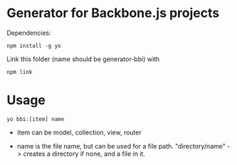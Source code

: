 # Generator for Backbone.js projects

Dependencies: 

    npm install -g yo

Link this folder (name should be generator-bbi) with 

    npm link

# Usage

    yo bbi:[item] name

* item can be model, collection, view, router

* name is the file name, but can be used for a file path. "directory/name" -> creates a directory if none, and a file in it.

